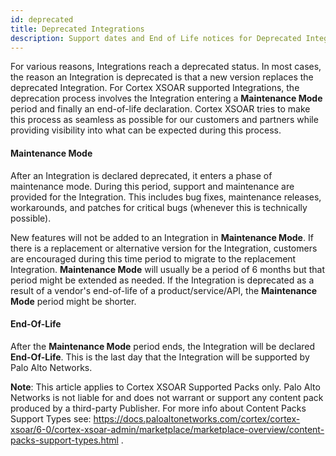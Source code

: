 ```yaml
---
id: deprecated
title: Deprecated Integrations
description: Support dates and End of Life notices for Deprecated Integrations. 
---
```

For various reasons, Integrations reach a deprecated status. In most cases, the reason an Integration is deprecated is that a new version replaces the deprecated Integration. For Cortex XSOAR supported Integrations, the deprecation process involves the Integration entering a **Maintenance Mode** period and finally an end-of-life declaration. Cortex XSOAR tries to make this process as seamless as possible for our customers and partners while providing visibility into what can be expected during this process.

#### Maintenance Mode
After an Integration is declared deprecated, it enters a phase of maintenance mode. During this period, support and maintenance are provided for the Integration. This includes bug fixes, maintenance releases, workarounds, and patches for critical bugs (whenever this is technically possible).

New features will not be added to an Integration in **Maintenance Mode**. If there is a replacement or alternative version for the Integration, customers are encouraged during this time period to migrate to the replacement Integration. **Maintenance Mode** will usually be a period of 6 months but that period might be extended as needed. If the Integration is deprecated as a result of a vendor's end-of-life of a product/service/API, the **Maintenance Mode** period might be shorter.

#### End-Of-Life
After the **Maintenance Mode** period ends, the Integration will be declared **End-Of-Life**. This is the last day that the Integration will be supported by Palo Alto Networks.

**Note**: This article applies to Cortex XSOAR Supported Packs only. Palo Alto Networks is not liable for and does not warrant or support any content pack produced by a third-party Publisher. For more info about Content Packs Support Types see: https://docs.paloaltonetworks.com/cortex/cortex-xsoar/6-0/cortex-xsoar-admin/marketplace/marketplace-overview/content-packs-support-types.html .


